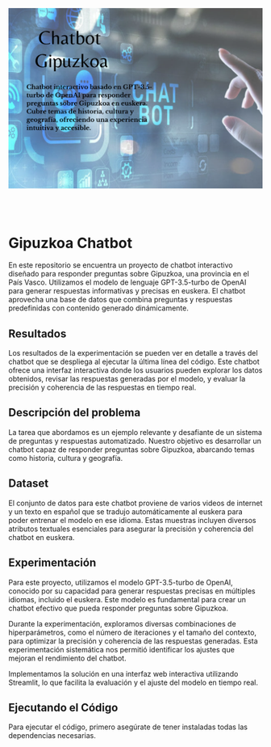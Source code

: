 ![Chatbot](https://github.com/selincocarca/Gipuzkoa_Chatbot/raw/main/Chatbot.png)

<br></br>

# Gipuzkoa Chatbot

En este repositorio se encuentra un proyecto de chatbot interactivo diseñado para responder preguntas sobre Gipuzkoa, una provincia en el País Vasco. Utilizamos el modelo de lenguaje GPT-3.5-turbo de OpenAI para generar respuestas informativas y precisas en euskera. El chatbot aprovecha una base de datos que combina preguntas y respuestas predefinidas con contenido generado dinámicamente.

## Resultados

Los resultados de la experimentación se pueden ver en detalle a través del chatbot que se despliega al ejecutar la última línea del código. Este chatbot ofrece una interfaz interactiva donde los usuarios pueden explorar los datos obtenidos, revisar las respuestas generadas por el modelo, y evaluar la precisión y coherencia de las respuestas en tiempo real.

## Descripción del problema

La tarea que abordamos es un ejemplo relevante y desafiante de un sistema de preguntas y respuestas automatizado. Nuestro objetivo es desarrollar un chatbot capaz de responder preguntas sobre Gipuzkoa, abarcando temas como historia, cultura y geografía.

## Dataset

El conjunto de datos para este chatbot proviene de varios videos de internet y un texto en español que se tradujo automáticamente al euskera para poder entrenar el modelo en ese idioma. Estas muestras incluyen diversos atributos textuales esenciales para asegurar la precisión y coherencia del chatbot en euskera.

## Experimentación

Para este proyecto, utilizamos el modelo GPT-3.5-turbo de OpenAI, conocido por su capacidad para generar respuestas precisas en múltiples idiomas, incluido el euskera. Este modelo es fundamental para crear un chatbot efectivo que pueda responder preguntas sobre Gipuzkoa.

Durante la experimentación, exploramos diversas combinaciones de hiperparámetros, como el número de iteraciones y el tamaño del contexto, para optimizar la precisión y coherencia de las respuestas generadas. Esta experimentación sistemática nos permitió identificar los ajustes que mejoran el rendimiento del chatbot.

Implementamos la solución en una interfaz web interactiva utilizando Streamlit, lo que facilita la evaluación y el ajuste del modelo en tiempo real.

## Ejecutando el Código

Para ejecutar el código, primero asegúrate de tener instaladas todas las dependencias necesarias.

